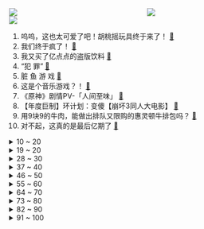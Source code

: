 <div >
	<a style="float:left;width:55%;" href = "https://github.com/anuraghazra/github-readme-stats">
	 <img src = "https://github-readme-stats.vercel.app/api?username=iuuuuuaena&theme=buefy&show_icons=true"/>
	</a>
	<a  style="float:right;width:45%" href = "https://github.com/anuraghazra/github-readme-stats">
	 <img  src="https://github-readme-stats.vercel.app/api/top-langs/?username=anuraghazra&layout=compact"/>
	</a>
	</div>

[![](https://img.shields.io/badge/jxd-@jxdgogogo.xyz-yellowgreen.svg)](https://www.jxdgogogo.xyz)<br>
1. 呜呜，这也太可爱了吧！胡桃摇玩具终于来了！ [:link:](//www.bilibili.com/video/BV1mf4y1F7vk) <br>
2. 我们终于疯了！ [:link:](//www.bilibili.com/video/BV1bU4y1c7it) <br>
3. 我又买了亿点点的盗版饮料 [:link:](//www.bilibili.com/video/BV1Pg411F7G3) <br>
4. “犯 罪” [:link:](//www.bilibili.com/video/BV1Ph411H7G2) <br>
5. 脏 鱼 游 戏 [:link:](//www.bilibili.com/video/BV1Gv411G7E1) <br>
6. 这是个音乐游戏？！ [:link:](//www.bilibili.com/video/BV1y64y187PR) <br>
7. 《原神》剧情PV-「人间至味」 [:link:](//www.bilibili.com/video/BV1yR4y1p7WX) <br>
8. 【年度巨制】环计划：变傻【崩坏3同人大电影】 [:link:](//www.bilibili.com/video/BV1Bv411G7NP) <br>
9. 用9块9的牛肉，能做出排队又限购的惠灵顿牛排包吗？ [:link:](//www.bilibili.com/video/BV1XT4y1Z7ym) <br>
10. 对不起，这真的是最后亿期了 [:link:](//www.bilibili.com/video/BV1aU4y1c7vD) <br>
<details>
<summary>10 ~ 20</summary>

11. 智 商 税 巧 克 力 [:link:](//www.bilibili.com/video/BV1ML411s7vU) <br>
12. 99%的人不知道这些渠道能帮你找到所有想要资源！！！第2期 [:link:](//www.bilibili.com/video/BV17P4y187Kw) <br>
13. 蜘蛛侠·叶问 [:link:](//www.bilibili.com/video/BV1w64y1h7r6) <br>
14. 【4K60FPS】《仙剑奇侠传三》王炸神曲合集！每一首都是回忆！ [:link:](//www.bilibili.com/video/BV13L411s79L) <br>
15. 胡歌一人分饰五角与自己对话：我们可以永远相信中国 [:link:](//www.bilibili.com/video/BV1Af4y1A7ZV) <br>
16. 我把粉丝P成了小丑 [:link:](//www.bilibili.com/video/BV1Kv411G7sd) <br>
17. 国 庆 放 假 0 元 购 [:link:](//www.bilibili.com/video/BV11u411f7zw) <br>
18. 《我的童年被毁了！》 [:link:](//www.bilibili.com/video/BV13L411s7Pj) <br>
19. up主，你的脸疼吗？2021年7月新番吐槽打脸大总结！【泛式】 [:link:](//www.bilibili.com/video/BV1N44y1t7uv) <br>
</details>
<details>
<summary>19 ~ 20</summary>

20. 【原神动画】自制逐月节宣传动画 [:link:](//www.bilibili.com/video/BV1pv411G7RR) <br>
21. 没错！当着漠叔面报警，是他接的电话 [:link:](//www.bilibili.com/video/BV1yf4y1j7PT) <br>
22. 零 元 购，但 老 板 是 雷 神 【Ngana Rindu 原神版】 [:link:](//www.bilibili.com/video/BV1ah411H7cw) <br>
23. 有很多事，只有坚持才能看到希望，而不是看到希望才去坚持 [:link:](//www.bilibili.com/video/BV1R34y1D7GL) <br>
24. 谋权篡位（假的） [:link:](//www.bilibili.com/video/BV1Jb4y1a7wj) <br>
25. 随机挑战凌晨版！居然摇到带女朋友去2000一晚的酒店… [:link:](//www.bilibili.com/video/BV1TU4y1P7LP) <br>
26. 在西德当苏联间谍是什么体验？【硬核狠人10】 [:link:](//www.bilibili.com/video/BV1yL4y1z7k8) <br>
27. 咦？我那么大一把扫把，刚刚还在扫地呢，咋就凭空消失了呢？ [:link:](//www.bilibili.com/video/BV1734y1U77F) <br>
28. 【你做小本玩】找儿子！ [:link:](//www.bilibili.com/video/BV12R4y1p7E5) <br>
</details>
<details>
<summary>28 ~ 30</summary>

29. 【喵☆酱】风与飞鸟【声优原创曲】 [:link:](//www.bilibili.com/video/BV1yf4y1F7Yj) <br>
30. 【时代少年团】时代少年团的拍摄日常 [:link:](//www.bilibili.com/video/BV1WT4y1f7EF) <br>
31. 当你被1000个卡慕追杀，但有一个真的卡慕混入其中！ [:link:](//www.bilibili.com/video/BV1p34y1U7Cx) <br>
32. 【帕拉狗骑士】我揭开了这款游戏最有可能存在的神秘古文！【非百分百正确】 [:link:](//www.bilibili.com/video/BV1Zu411f7kU) <br>
33. 大喜之日！看了都说配！9.3分港剧巅峰《义海豪情》P15 [:link:](//www.bilibili.com/video/BV1mT4y1Z74h) <br>
34. 足坛真神TOP：C罗！传奇永不湮灭，魔王正在吟唱！ [:link:](//www.bilibili.com/video/BV1yL4y1z7oU) <br>
35. 克苏鲁神话巅峰巨制，90年前的科幻恐怖神作《疯狂山脉》第一章 [:link:](//www.bilibili.com/video/BV1N341117J6) <br>
36. 靠谱盘点136:恩怨局？RNG重回冰岛再续传奇！FNC上单:xiaohu是谁？他很牛吗？ [:link:](//www.bilibili.com/video/BV1Fq4y1Z745) <br>
37. 男朋友不喜欢看帅哥？那我就… [:link:](//www.bilibili.com/video/BV1zf4y1F7t7) <br>
</details>
<details>
<summary>37 ~ 40</summary>

38. 我遭受了一场无法抵抗的网络暴力 [:link:](//www.bilibili.com/video/BV1hR4y1n7DN) <br>
39. 科莫多巨蜥没有致命细菌，还很爱干净…动物世界白看了 [:link:](//www.bilibili.com/video/BV1S64y187SM) <br>
40. 【散人】年度最离谱 “我坑我自己”的自由i wanna（完结） [:link:](//www.bilibili.com/video/BV1134y1D7d1) <br>
41. 花生不是生长在根上的！！！全网第一个拍出花生开花结果半个过程。拍摄了116天【延时摄影】 [:link:](//www.bilibili.com/video/BV1ou411f7Es) <br>
42. 环球影城酒店吃惊测评：枕套毛巾不换，马桶不刷，别人喝过中药的杯子也不洗？ [:link:](//www.bilibili.com/video/BV1qb4y1a7vJ) <br>
43. 我 是 金 子 做 的 [:link:](//www.bilibili.com/video/BV1kb4y117g4) <br>
44. 女朋友竟然送我了一个电竞房！？人生无悔了 兄弟们！ [:link:](//www.bilibili.com/video/BV1qq4y1P7gk) <br>
45. 【歌白】人是怎样通过熬夜把自己作死的？熬夜无法补救！如何改掉强迫性晚睡？ [:link:](//www.bilibili.com/video/BV1wP4y187fw) <br>
46. 这一定是你们见过吹得最大的泡泡胶！ [:link:](//www.bilibili.com/video/BV1ch411H7m4) <br>
</details>
<details>
<summary>46 ~ 50</summary>

47. 双雄7剧场版： 风 暴 龙 王 消 失 的 bug！ [:link:](//www.bilibili.com/video/BV1P341117zC) <br>
48. 菜鸡互啄！笑到拍桌！开扒《奥特曼》系列史上最生草的单元回 [:link:](//www.bilibili.com/video/BV19f4y1j7ZM) <br>
49. 当打开工作台超过3秒就会「爆炸」!! [:link:](//www.bilibili.com/video/BV1HR4y1n7EP) <br>
50. 【原神剧场】提瓦特音乐庆典！ [:link:](//www.bilibili.com/video/BV1jT4y1Z7Bv) <br>
51. 一个汉堡七人吃不完？能找到更大的我把头给你！【凭啥这么贵ep34-茉莉】 [:link:](//www.bilibili.com/video/BV1Df4y1F74Y) <br>
52. 百万up主参加鱿鱼游戏 ！！！ [:link:](//www.bilibili.com/video/BV1fL411W7Zm) <br>
53. 我真蚌埠住了！去蚌埠旅游2天2夜会好玩吗? [:link:](//www.bilibili.com/video/BV1wf4y1J7KX) <br>
54. 【原神动画】是的，岩王帝君是我老公 [:link:](//www.bilibili.com/video/BV11P4y1b7Ad) <br>
55. 【灵魂解说/明日方舟】2021全球总决赛 决胜局 （第五局） [:link:](//www.bilibili.com/video/BV1z3411y7wG) <br>
</details>
<details>
<summary>55 ~ 60</summary>

56. 应该是今年点击最差的视频。。。 [:link:](//www.bilibili.com/video/BV1Hh411H7vy) <br>
57. 【纪录片】冰血长津湖  超高清完整版 [:link:](//www.bilibili.com/video/BV12b4y1a7t5) <br>
58. 重金求得隆江猪脚饭配方大公开，学会了能开店！ [:link:](//www.bilibili.com/video/BV1pL4y1z7jt) <br>
59. 我是你清华得不到的人才 [:link:](//www.bilibili.com/video/BV1k34y1D7Vi) <br>
60. 世界级爆款，全网大失望！结局真的崩了吗？逃杀惊悚片《鱿鱼游戏》下 [:link:](//www.bilibili.com/video/BV1eL4y1z7F5) <br>
61. 圈圈圆圆圈圈 [:link:](//www.bilibili.com/video/BV1xR4y1n7r8) <br>
62. 【原神/鉴赏】果子哥带你正直锅巴 [:link:](//www.bilibili.com/video/BV1Jh411H72C) <br>
63. 一个人的汉化组！最孤独的中国玩家 [:link:](//www.bilibili.com/video/BV1n34y1U7Ar) <br>
64. “谭警官啊！呵，tui！” [:link:](//www.bilibili.com/video/BV1HL4y1z7eU) <br>
</details>
<details>
<summary>64 ~ 70</summary>

65. up爆肝500小时，雕刻原神凝光！ [:link:](//www.bilibili.com/video/BV12q4y1P73g) <br>
66. B 站 白 嫖 现 状 [:link:](//www.bilibili.com/video/BV1i3411y72h) <br>
67. 血赚！在英国跟着中国老太太花90元买一大盆牛尾骨 入口即化 [:link:](//www.bilibili.com/video/BV1Kv411G7kQ) <br>
68. 【12分钟珍藏版】开国大典原始彩色影像 [:link:](//www.bilibili.com/video/BV1tL411s7wS) <br>
69. 游乐园一日游。快乐而短暂的一天。 [:link:](//www.bilibili.com/video/BV1kT4y1Z7pN) <br>
70. 国外专业音乐人如何评价腾格尔？ [:link:](//www.bilibili.com/video/BV1gf4y1J7kt) <br>
71. 【原神整活】心海：你们嫌弃的眼神是几个意思？ [:link:](//www.bilibili.com/video/BV1sL4y1z7JS) <br>
72. （这也能解说？！）北京地铁综合格斗赛2！混合双打！热血开战！ [:link:](//www.bilibili.com/video/BV1Qh411n75B) <br>
73. 绝了！原来真有人会可爱到让木村拓哉都手足无措！ [:link:](//www.bilibili.com/video/BV1Tg411F7d1) <br>
</details>
<details>
<summary>73 ~ 80</summary>

74. 【锅巴】穷开心 [:link:](//www.bilibili.com/video/BV1S64y187JJ) <br>
75. 爆肝四个月！分镜与特效的结合 [:link:](//www.bilibili.com/video/BV1WT4y1Z7tL) <br>
76. 挑战不可能！耗时24小时！史上最难的“约德尔唱法”！我学会了！ [:link:](//www.bilibili.com/video/BV1qU4y1c7xd) <br>
77. 潮级瞄准已部署 [:link:](//www.bilibili.com/video/BV1eL4y1z7ia) <br>
78. 不心动挑战！ 决战心动之巅！ [:link:](//www.bilibili.com/video/BV17f4y1J7fs) <br>
79. 24个希腊字母到底读啥? 数学/物理老师直呼内行! [:link:](//www.bilibili.com/video/BV1d44y147bT) <br>
80. 我算出了光头强多有钱！b站第一人！ [:link:](//www.bilibili.com/video/BV16Q4y1z7dr) <br>
81. 牛蛙：我先发个朋友圈，蜥蜴：拿来吧你！ [:link:](//www.bilibili.com/video/BV17q4y1Z7uo) <br>
82. 如果湖南卫视给《哈利波特》做预告 [:link:](//www.bilibili.com/video/BV17g411F7eq) <br>
</details>
<details>
<summary>82 ~ 90</summary>

83. 社 交 牛 逼 社 招 新 [:link:](//www.bilibili.com/video/BV1TP4y1879T) <br>
84. 为啥每个90后的手指上都有个伤疤？ [:link:](//www.bilibili.com/video/BV1vU4y1c7ez) <br>
85. 【新宝岛】运动会保留节目（你敢点赞到二十万，我们就敢办全城巡演）〈已达成十万目标：去校长办公室教校长跳〉 [:link:](//www.bilibili.com/video/BV1kP4y1b72B) <br>
86. 「误导向」感人短片《警察》 [:link:](//www.bilibili.com/video/BV11u411f7Az) <br>
87. 当你威胁国会议员的时候，你就已经死了！党鞭在线教学如何反杀《纸牌屋》第5期 [:link:](//www.bilibili.com/video/BV1XU4y1c7oF) <br>
88. 【金典】是你心动的牧场少女吗❤️dududu [:link:](//www.bilibili.com/video/BV1Lv411G7vu) <br>
89. 【老旦花旦程派梅派青衣戏腔】京剧生惊艳演唱六首戏腔串烧｜毕业但没完全毕业的【416女团+编外人员】 [:link:](//www.bilibili.com/video/BV1jg411F7Np) <br>
90. “愿爱如深秋渐晚渐浓” [:link:](//www.bilibili.com/video/BV1pb4y1a7WA) <br>
91. 这大概就是友情吧，好感动啊！ [:link:](//www.bilibili.com/video/BV14b4y1a783) <br>
</details>
<details>
<summary>91 ~ 100</summary>

92. 零元购不如跳舞【猛男版】Ngana Rindu [:link:](//www.bilibili.com/video/BV1FT4y1o7wS) <br>
93. 把100块的食材装进巧克力蛋，我卖20元不过分吧？？ [:link:](//www.bilibili.com/video/BV12q4y1R7F9) <br>
94. 国家记忆版错位时空 [:link:](//www.bilibili.com/video/BV1uL411s7FR) <br>
95. 当你经验值改变就会「变换形态」！！ [:link:](//www.bilibili.com/video/BV1k44y147tr) <br>
96. 【C菌】曾经逼疯无数玩家的游戏又更新了 这次难度高得离谱...《黑暗欺骗》第四章医院关 [:link:](//www.bilibili.com/video/BV1sb4y117A4) <br>
97. 【医学奇迹】就离谱！理发师操刀治百病？| 一场直播手术，死亡率300% [:link:](//www.bilibili.com/video/BV1eT4y1Z7gg) <br>
98. 极限12小时作歌！如果不被大家认可就要当我面把歌删除！太恐怖了！ [:link:](//www.bilibili.com/video/BV1E34y1U7Lb) <br>
99. 内容看完极度舒适 [:link:](//www.bilibili.com/video/BV1oq4y1P745) <br>
100. 基本不懂式？一哥给你讲清楚公式内核！ [:link:](//www.bilibili.com/video/BV15q4y1Z74W) <br>
</details>
